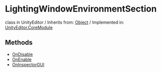 # LightingWindowEnvironmentSection
class in UnityEditor
 / Inherits from: <a href="https://docs.unity3d.com/6000.0/Documentation/ScriptReference/Object.html">Object</a> / Implemented in: <a href="https://docs.unity3d.com/6000.0/Documentation/ScriptReference/UnityEditor.CoreModule.html">UnityEditor.CoreModule</a>
## Methods
- <a href="https://docs.unity3d.com/6000.0/Documentation/ScriptReference/LightingWindowEnvironmentSection.OnDisable.html">OnDisable</a>
- <a href="https://docs.unity3d.com/6000.0/Documentation/ScriptReference/LightingWindowEnvironmentSection.OnEnable.html">OnEnable</a>
- <a href="https://docs.unity3d.com/6000.0/Documentation/ScriptReference/LightingWindowEnvironmentSection.OnInspectorGUI.html">OnInspectorGUI</a>
